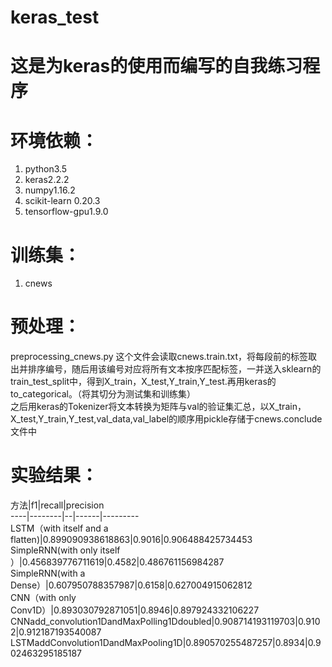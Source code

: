 # keras_test
这是为keras的使用而编写的自我练习程序
====================================
# 环境依赖：
1. python3.5
2. keras2.2.2
3. numpy1.16.2
4. scikit-learn 0.20.3
5. tensorflow-gpu1.9.0

# 训练集：
1. cnews

# 预处理：
preprocessing_cnews.py
这个文件会读取cnews.train.txt，将每段前的标签取出并排序编号，随后用该编号对应将所有文本按序匹配标签，一并送入sklearn的train_test_split中，得到X_train，X_test,Y_train,Y_test.再用keras的to_categorical。（将其切分为测试集和训练集）  
之后用keras的Tokenizer将文本转换为矩阵与val的验证集汇总，以X_train，X_test,Y_train,Y_test,val_data,val_label的顺序用pickle存储于cnews.conclude文件中



# 实验结果：
    
方法|f1|recall|precision  
----|--------|--|------|---------  
LSTM（with itself and a flatten)|0.899090938618863|0.9016|0.906488425734453  
SimpleRNN(with only itself ）|0.456839776711619|0.4582|0.486761156984287  
SimpleRNN(with a Dense）|0.607950788357987|0.6158|0.627004915062812  
CNN（with only Conv1D）|0.893030792871051|0.8946|0.897924332106227  
CNNadd_convolution1DandMaxPolling1Ddoubled|0.908714193119703|0.9102|0.912187193540087  
LSTMaddConvolution1DandMaxPooling1D|0.890570255487257|0.8934|0.902463295185187  
